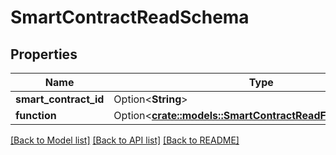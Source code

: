 # SmartContractReadSchema

## Properties

Name | Type | Description | Notes
------------ | ------------- | ------------- | -------------
**smart_contract_id** | Option<**String**> |  | [optional]
**function** | Option<[**crate::models::SmartContractReadFunctionSchema**](SmartContractReadFunctionSchema.md)> |  | [optional]

[[Back to Model list]](../README.md#documentation-for-models) [[Back to API list]](../README.md#documentation-for-api-endpoints) [[Back to README]](../README.md)



